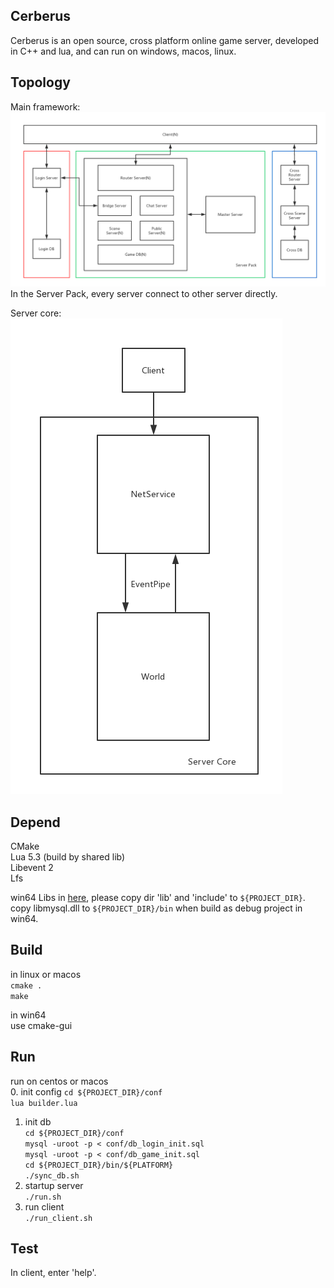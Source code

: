 ## Cerberus

Cerberus is an open source, cross platform online game server, developed in C++ and lua, and can run on windows, macos, linux.

## Topology

Main framework:  
![main](pictures/main.png)
In the Server Pack, every server connect to other server directly.  


Server core:  
![core](pictures/core.png)

## Depend

CMake  
Lua 5.3 (build by shared lib)  
Libevent 2  
Lfs  

win64 Libs in [here](https://github.com/mashago/Libs), please copy dir 'lib' and 'include' to `${PROJECT_DIR}`.  
copy libmysql.dll to `${PROJECT_DIR}/bin` when build as debug project in win64.

## Build
in linux or macos  
`cmake .`  
`make`  

in win64  
use cmake-gui

## Run
run on centos or macos  
0. init config
`cd ${PROJECT_DIR}/conf`  
`lua builder.lua`
1. init db  
`cd ${PROJECT_DIR}/conf`  
`mysql -uroot -p < conf/db_login_init.sql`  
`mysql -uroot -p < conf/db_game_init.sql`  
`cd ${PROJECT_DIR}/bin/${PLATFORM}`  
`./sync_db.sh`  
2. startup server  
`./run.sh`  
3. run client  
`./run_client.sh`  

## Test
In client, enter 'help'.



